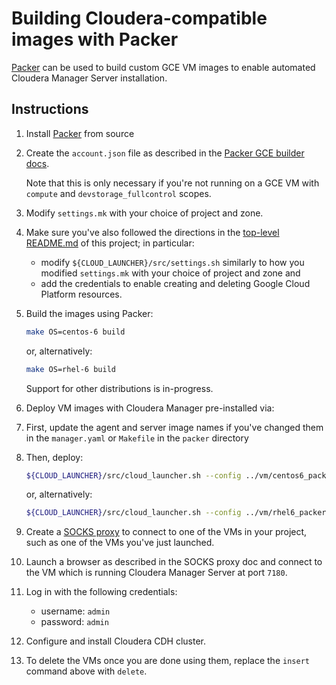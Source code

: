 Building Cloudera-compatible images with Packer
===============================================

[Packer](http://packer.io) can be used to build custom GCE VM images
to enable automated Cloudera Manager Server installation.

Instructions
------------

1. Install [Packer](https://github.com/mitchellh/packer) from source

1. Create the `account.json` file as described in the
   [Packer GCE builder docs](https://www.packer.io/docs/builders/googlecompute.html).

   Note that this is only necessary if you're not running on a GCE VM with
   `compute` and `devstorage_fullcontrol` scopes.

1. Modify `settings.mk` with your choice of project and zone.

1. Make sure you've also followed the directions in the
   [top-level README.md](../../../../../README.md) of this project;
   in particular:

   * modify `${CLOUD_LAUNCHER}/src/settings.sh` similarly to how you
     modified `settings.mk` with your choice of project and zone and
   * add the credentials to enable creating and deleting Google Cloud Platform
     resources.

1. Build the images using Packer:

   ```bash
   make OS=centos-6 build
   ```

   or, alternatively:

   ```bash
   make OS=rhel-6 build
   ```

   Support for other distributions is in-progress.

1. Deploy VM images with Cloudera Manager pre-installed via:

  1. First, update the agent and server image names if you've changed them in
     the `manager.yaml` or `Makefile` in the `packer` directory

  1. Then, deploy:

     ```bash
     ${CLOUD_LAUNCHER}/src/cloud_launcher.sh --config ../vm/centos6_packer.py insert
     ```

     or, alternatively:

     ```bash
     ${CLOUD_LAUNCHER}/src/cloud_launcher.sh --config ../vm/rhel6_packer.py insert
     ```

1. Create a [SOCKS proxy](../../../../../scripts/util/socks-proxy.md) to connect
   to one of the VMs in your project, such as one of the VMs you've just
   launched.

1. Launch a browser as described in the SOCKS proxy doc and connect to the VM
   which is running Cloudera Manager Server at port `7180`.

1. Log in with the following credentials:

   * username: `admin`
   * password: `admin`

1. Configure and install Cloudera CDH cluster.

1. To delete the VMs once you are done using them, replace the `insert` command
   above with `delete`.
